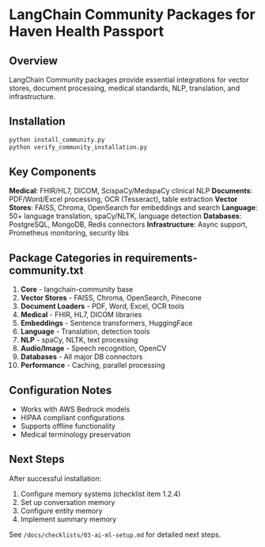 # LangChain Community Packages for Haven Health Passport

## Overview
LangChain Community packages provide essential integrations for vector stores, document processing, medical standards, NLP, translation, and infrastructure.

## Installation
```bash
python install_community.py
python verify_community_installation.py
```

## Key Components

**Medical**: FHIR/HL7, DICOM, ScispaCy/MedspaCy clinical NLP
**Documents**: PDF/Word/Excel processing, OCR (Tesseract), table extraction
**Vector Stores**: FAISS, Chroma, OpenSearch for embeddings and search
**Language**: 50+ language translation, spaCy/NLTK, language detection
**Databases**: PostgreSQL, MongoDB, Redis connectors
**Infrastructure**: Async support, Prometheus monitoring, security libs

## Package Categories in requirements-community.txt

1. **Core** - langchain-community base
2. **Vector Stores** - FAISS, Chroma, OpenSearch, Pinecone
3. **Document Loaders** - PDF, Word, Excel, OCR tools
4. **Medical** - FHIR, HL7, DICOM libraries
5. **Embeddings** - Sentence transformers, HuggingFace
6. **Language** - Translation, detection tools
7. **NLP** - spaCy, NLTK, text processing
8. **Audio/Image** - Speech recognition, OpenCV
9. **Databases** - All major DB connectors
10. **Performance** - Caching, parallel processing

## Configuration Notes
- Works with AWS Bedrock models
- HIPAA compliant configurations
- Supports offline functionality
- Medical terminology preservation

## Next Steps
After successful installation:
1. Configure memory systems (checklist item 1.2.4)
2. Set up conversation memory
3. Configure entity memory
4. Implement summary memory

See `/docs/checklists/03-ai-ml-setup.md` for detailed next steps.
